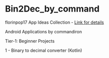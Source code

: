 # Bin2Dec_by_command

florinpop17 App Ideas Collection - [Link for details](https://github.com/florinpop17/app-ideas)

Android Applications by commandiron

Tier-1: Beginner Projects

1 - Binary to decimal converter (Kotlin)
